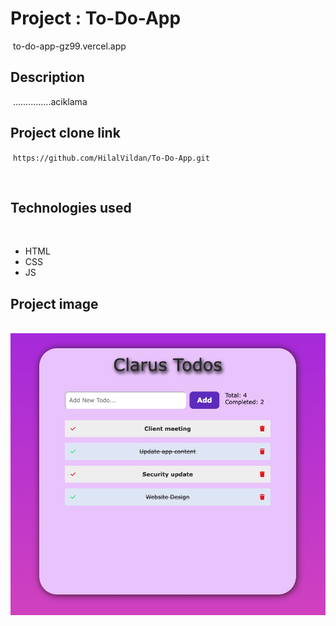 # Project : To-Do-App
​
to-do-app-gz99.vercel.app

## Description
​
...............aciklama
​
## Project clone link
​
`https://github.com/HilalVildan/To-Do-App.git`

​
## Technologies used
​
- HTML
​
- CSS
​
- JS


## Project image
​
![proje image](/Ekran%20Resmi%202022-09-27%2014.26.00.png)

